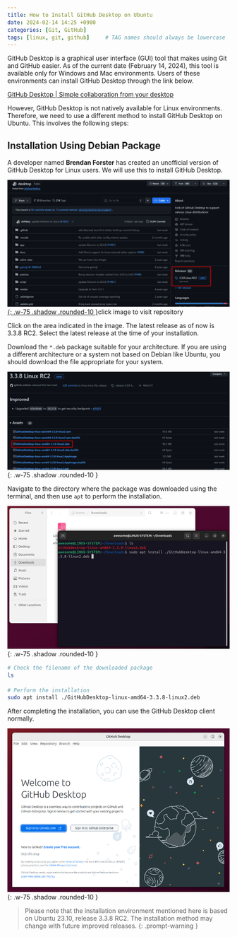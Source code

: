 ```yaml
---
title: How to Install GitHub Desktop on Ubuntu
date: 2024-02-14 14:25 +0900
categories: [Git, GitHub]
tags: [linux, git, github]     # TAG names should always be lowercase
---
```


GitHub Desktop is a graphical user interface (GUI) tool that makes using Git and GitHub easier. As of the current date (February 14, 2024), this tool is available only for Windows and Mac environments. Users of these environments can install GitHub Desktop through the link below.

[GitHub Desktop | Simple collaboration from your desktop](https://desktop.github.com/)

However, GitHub Desktop is not natively available for Linux environments. Therefore, we need to use a different method to install GitHub Desktop on Ubuntu. This involves the following steps:


## Installation Using Debian Package

A developer named **Brendan Forster** has created an unofficial version of GitHub Desktop for Linux users. We will use this to install GitHub Desktop.

[![Repository](assets/post/git/3.png){: .w-75 .shadow .rounded-10 }](https://github.com/shiftkey/desktop)click image to visit repository

Click on the area indicated in the image. The latest release as of now is 3.3.8 RC2. Select the latest release at the time of your installation.

Download the `*.deb` package suitable for your architecture. If you are using a different architecture or a system not based on Debian like Ubuntu, you should download the file appropriate for your system.

![Package](assets/post/git/4.png){: .w-75 .shadow .rounded-10 }

Navigate to the directory where the package was downloaded using the terminal, and then use `apt` to perform the installation.

![Install](assets/post/git/5.PNG){: .w-75 .shadow .rounded-10 }

```bash
# Check the filename of the downloaded package
ls

# Perform the installation
sudo apt install ./GitHubDesktop-linux-amd64-3.3.8-linux2.deb 
```
After completing the installation, you can use the GitHub Desktop client normally.

![Run](assets/post/git/6.PNG){: .w-75 .shadow .rounded-10 }

> Please note that the installation environment mentioned here is based on Ubuntu 23.10, release 3.3.8 RC2. The installation method may change with future improved releases.
{: .prompt-warning }
